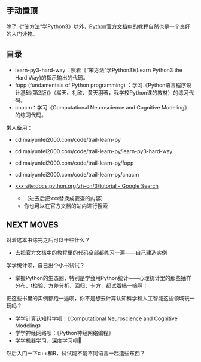 ## 手动置顶

除了《“笨方法”学Python3》以外，[Python官方文档中的教程](https://docs.python.org/zh-cn/3/index.html)自然也是一个良好的入门读物。

## 目录

- learn-py3-hard-way：照着《“笨方法”学Python3》(Learn Python3 the Hard Way)的指示输出的代码。 
- fopp (fundamentals of Python programming) ：学习《Python语言程序设计基础(第2版)》（嵩天、礼欣、黄天羽著，我学校Python课的教材）的练习代码。  
- cnacm：学习《Computational Neuroscience and Cognitive Modeling》的练习代码。

懒人备用：

- cd maiyunfei2000.com/code/trail-learn-py
- cd maiyunfei2000.com/code/trail-learn-py/learn-py3-hard-way
- cd maiyunfei2000.com/code/trail-learn-py/fopp
- cd maiyunfei2000.com/code/trail-learn-py/cnacm

- [xxx site:docs.python.org/zh-cn/3/tutorial - Google Search](https://www.google.com/search?ei=QsrTXPOaNtSpoASYgZroAQ&q=xxx+site%3Adocs.python.org%2Fzh-cn%2F3%2Ftutorial&oq=xxx+site%3Adocs.python.org%2Fzh-cn%2F3%2Ftutorial&gs_l=psy-ab.3...552790.553308..553521...0.0..0.69.237.4......0....1..gws-wiz.......0i71.Jf0q98hI5_4)
	- （进去后把xxx替换成要查的内容）
	- 你也可以在官方文档的站内进行搜索

## NEXT MOVES

对着这本书练完之后可以干些什么？

- 去把官方文档中的教程里的代码全部都练习一遍——自己建造实例

学学统计呗，自己出个小书试试？

- 掌握Python的生态圈，特别是学会用Python统计——心理统计里的那些抽样分布、t检验、方差分析、回归、卡方，都试着搞一搞啊！

把这些书里的实例都跑一遍呗，你不是想去计算认知科学和人工智能这些领域玩一玩吗？

- 学学计算认知科学呗：《Computational Neuroscience and Cognitive Modeling》
- 学学神经网络呗：《Python神经网络编程》
- 学学机器学习、深度学习呗🚧

然后入门一下c++和R，试试能不能不同语言一起造些东西？